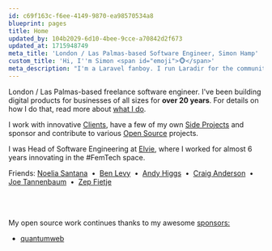 ```yaml
---
id: c69f163c-f6ee-4149-9870-ea98570534a8
blueprint: pages
title: Home
updated_by: 104b2029-6d10-4bee-9cce-a70842d2f673
updated_at: 1715948749
meta_title: 'London / Las Palmas-based Software Engineer, Simon Hamp'
custom_title: 'Hi, I''m Simon <span id="emoji">🐵</span>'
meta_description: "I'm a Laravel fanboy. I run Laradir for the community and I'm building NativePHP"
---
```

<script>
    setInterval(function() {
        let emojis = ['🐵', '🙈', '🙉', '🙊', '🐒', '😂'];
        document.getElementById('emoji').innerHTML = emojis[Math.floor(Math.random() * emojis.length)];
    }, 1000);
</script>

London / Las Palmas-based freelance software engineer. I've been building digital products for businesses of all sizes for **over 20 years**. For details on how I do that, read more about [what I do](/what-i-do).

I work with innovative [Clients](/clients), have a few of my own [Side Projects](/side-projects) and sponsor and contribute to various [Open Source](/open-source) projects.

I was Head of Software Engineering at <a href="https://www.elvie.com" target="_blank">Elvie</a>, where I worked for almost 6 years innovating in the #FemTech space.


<div>
  Friends:
  <a href="https://noeliasantana.co.uk/" target="_blank">Noelia Santana</a>
  &nbsp;&bull;&nbsp;
  <a href="http://www.1by1.co.uk/" target="_blank">Ben Levy</a>
  &nbsp;&bull;&nbsp;
  <a href="https://andyhiggs.uk/" target="_blank">Andy Higgs</a>
  &nbsp;&bull;&nbsp;
  <a href="https://www.intrepidws.com/" target="_blank">Craig Anderson</a>
  &nbsp;&bull;&nbsp;
  <a href="https://joe.codes/" target="_blank">Joe Tannenbaum</a>
  &nbsp;&bull;&nbsp;
  <a href="https://zepfietje.com/" target="_blank">Zep Fietje</a>
</div>


<div style="margin-top: 4rem">
  My open source work continues thanks to my awesome <a href="https://github.com/sponsors/simonhamp" targe="_blank">sponsors:</a><br>
  <ul>
    <li><a href="https://github.com/quantumwebco" target="_blank">quantumweb</a></li>
  </ul
</div>